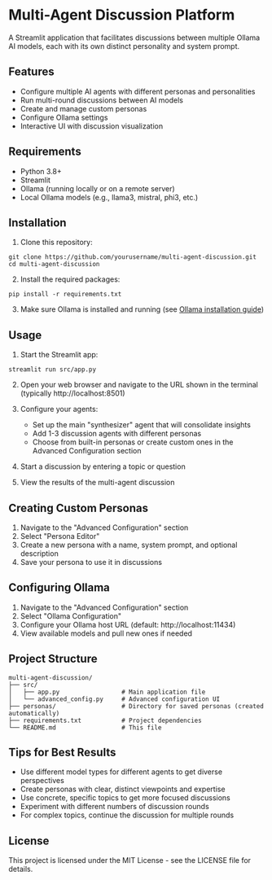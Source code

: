 # Multi-Agent Discussion Platform

A Streamlit application that facilitates discussions between multiple Ollama AI models, each with its own distinct personality and system prompt.

## Features

- Configure multiple AI agents with different personas and personalities
- Run multi-round discussions between AI models
- Create and manage custom personas
- Configure Ollama settings
- Interactive UI with discussion visualization

## Requirements

- Python 3.8+
- Streamlit
- Ollama (running locally or on a remote server)
- Local Ollama models (e.g., llama3, mistral, phi3, etc.)

## Installation

1. Clone this repository:
```
git clone https://github.com/yourusername/multi-agent-discussion.git
cd multi-agent-discussion
```

2. Install the required packages:
```
pip install -r requirements.txt
```

3. Make sure Ollama is installed and running (see [Ollama installation guide](https://ollama.ai/download))

## Usage

1. Start the Streamlit app:
```
streamlit run src/app.py
```

2. Open your web browser and navigate to the URL shown in the terminal (typically http://localhost:8501)

3. Configure your agents:
   - Set up the main "synthesizer" agent that will consolidate insights
   - Add 1-3 discussion agents with different personas
   - Choose from built-in personas or create custom ones in the Advanced Configuration section

4. Start a discussion by entering a topic or question

5. View the results of the multi-agent discussion

## Creating Custom Personas

1. Navigate to the "Advanced Configuration" section
2. Select "Persona Editor"
3. Create a new persona with a name, system prompt, and optional description
4. Save your persona to use it in discussions

## Configuring Ollama

1. Navigate to the "Advanced Configuration" section
2. Select "Ollama Configuration"
3. Configure your Ollama host URL (default: http://localhost:11434)
4. View available models and pull new ones if needed

## Project Structure

```
multi-agent-discussion/
├── src/
│   ├── app.py                 # Main application file
│   └── advanced_config.py     # Advanced configuration UI
├── personas/                  # Directory for saved personas (created automatically)
├── requirements.txt           # Project dependencies
└── README.md                  # This file
```

## Tips for Best Results

- Use different model types for different agents to get diverse perspectives
- Create personas with clear, distinct viewpoints and expertise
- Use concrete, specific topics to get more focused discussions
- Experiment with different numbers of discussion rounds
- For complex topics, continue the discussion for multiple rounds

## License

This project is licensed under the MIT License - see the LICENSE file for details.